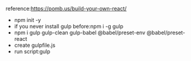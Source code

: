 reference:https://pomb.us/build-your-own-react/


- npm init -y
- if you never install gulp before:npm i -g gulp
- npm i gulp gulp-clean gulp-babel @babel/preset-env @babel/preset-react
- create gulpfile.js
- run script:gulp